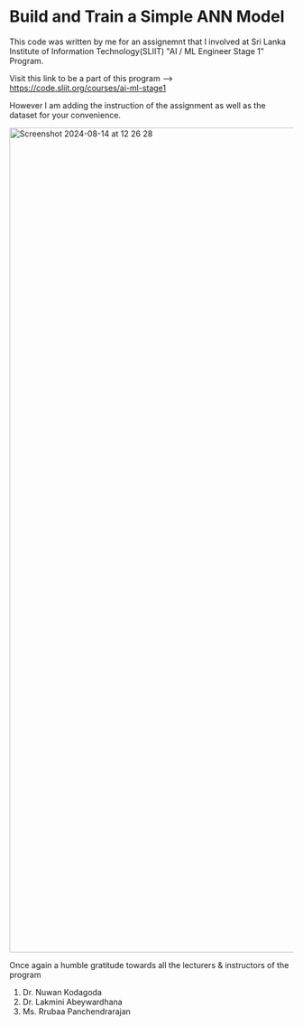 # Build and Train a Simple ANN Model

This code was written by me for an assignemnt that I involved at Sri Lanka Institute of Information Technology(SLIIT) "AI / ML Engineer Stage 1" Program. 

Visit this link to be a part of this program --> https://code.sliit.org/courses/ai-ml-stage1

However I am adding the instruction of the assignment as well as the dataset for your convenience. 

<img width="1461" alt="Screenshot 2024-08-14 at 12 26 28" src="https://github.com/user-attachments/assets/26f3d2e6-3a00-4d5c-8507-5d376b4959d6">


Once again a humble gratitude towards all the lecturers & instructors of the program
  1. Dr. Nuwan Kodagoda
  2. Dr. Lakmini Abeywardhana
  3. Ms. Rrubaa Panchendrarajan
